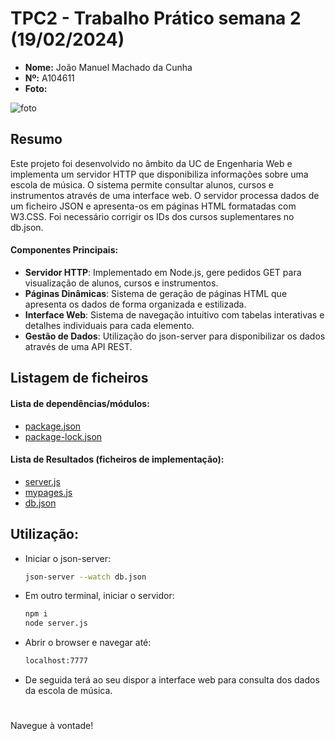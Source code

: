 # TPC2 - Trabalho Prático semana 2 (19/02/2024)

- **Nome:** João Manuel Machado da Cunha
- **Nº:** A104611
- **Foto:**

![foto](https://avatars.githubusercontent.com/u/131183584?v=4)

## Resumo
Este projeto foi desenvolvido no âmbito da UC de Engenharia Web e implementa um servidor HTTP que disponibiliza informações sobre uma escola de música. O sistema permite consultar alunos, cursos e instrumentos através de uma interface web. O servidor processa dados de um ficheiro JSON e apresenta-os em páginas HTML formatadas com W3.CSS.
Foi necessário corrigir os IDs dos cursos suplementares no db.json.

#### Componentes Principais:
 - **Servidor HTTP**: Implementado em Node.js, gere pedidos GET para visualização de alunos, cursos e instrumentos.
 - **Páginas Dinâmicas**: Sistema de geração de páginas HTML que apresenta os dados de forma organizada e estilizada.
 - **Interface Web**: Sistema de navegação intuitivo com tabelas interativas e detalhes individuais para cada elemento.
 - **Gestão de Dados**: Utilização do json-server para disponibilizar os dados através de uma API REST.

## Listagem de ficheiros

#### **Lista de dependências/módulos**:
- [package.json](package.json)
- [package-lock.json](package-lock.json)

#### **Lista de Resultados (ficheiros de implementação)**: 
   - [server.js](server.js)
   - [mypages.js](mypages.js)
   - [db.json](db.json)

## Utilização:
 - Iniciar o json-server:
    ```sh
    json-server --watch db.json
    ```
 - Em outro terminal, iniciar o servidor:
    ```sh
    npm i
    node server.js
    ```
 - Abrir o browser e navegar até:
    ```sh
    localhost:7777
    ```
 - De seguida terá ao seu dispor a interface web para consulta dos dados da escola de música.
#
   Navegue à vontade!